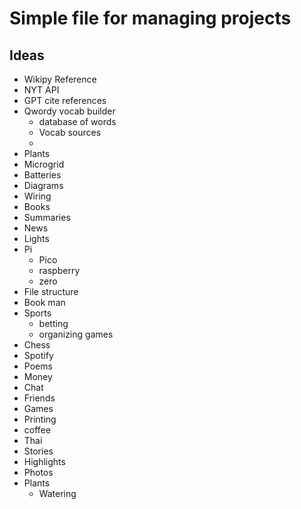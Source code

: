 # Simple file for managing projects


## Ideas
- Wikipy Reference
- NYT API
- GPT cite references
- Qwordy vocab builder
  - database of words
  - Vocab sources
  - 
- Plants
- Microgrid
- Batteries
- Diagrams
- Wiring
- Books
- Summaries
- News
- Lights
- Pi
  - Pico 
  - raspberry
  - zero
- File structure
- Book man 
- Sports
  - betting
  - organizing games
- Chess
- Spotify
- Poems
- Money
- Chat
- Friends
- Games 
- Printing
- coffee
- Thai
- Stories
- Highlights
- Photos
- Plants
  - Watering
